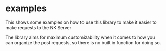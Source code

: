 # examples

This shows some examples on how to use this library to make it easier to make requests to the NK Server

The library aims for maximum customizability when it comes to how you can organize the post requests, so there is no built in function for doing so.
